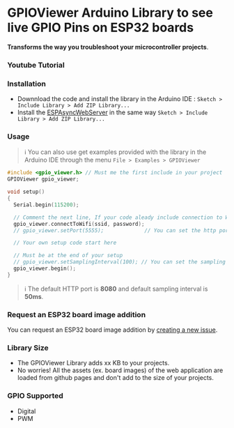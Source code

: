 # GPIOViewer Arduino Library to see live GPIO Pins on ESP32 boards

**Transforms the way you troubleshoot your microcontroller projects**.

### Youtube Tutorial

### Installation

- Downnload the code and install the library in the Arduino IDE : `Sketch > Include Library > Add ZIP Library...`
- Install the [ESPAsyncWebServer](https://github.com/me-no-dev/ESPAsyncWebServer) in the same way `Sketch > Include Library > Add ZIP Library...`

### Usage
>ℹ️ You can also use get examples provided with the library in the Arduino IDE through the menu `File > Examples > GPIOViewer`

```c
#include <gpio_viewer.h> // Must me the first include in your project
GPIOViewer gpio_viewer;

void setup()
{
  Serial.begin(115200);

  // Comment the next line, If your code aleady include connection to Wifi
  gpio_viewer.connectToWifi(ssid, password);
  // gpio_viewer.setPort(5555);             // You can set the http port

  // Your own setup code start here

  // Must be at the end of your setup
  // gpio_viewer.setSamplingInterval(100); // You can set the sampling interval in ms
  gpio_viewer.begin();
}
```
>ℹ️ The default HTTP port is **8080** and default sampling interval is **50ms**.

### Request an ESP32 board image addition

You can request an ESP32 board image addition by [creating a new issue](https://github.com/thelastoutpostworkshop/gpio_viewer/issues).

### Library Size

- The GPIOViewer Library adds xx KB to your projects.
- No worries!  All the assets (ex. board images) of the web application are loaded from github pages and don't add to the size of your projects.

### GPIO Supported

- Digital
- PWM
